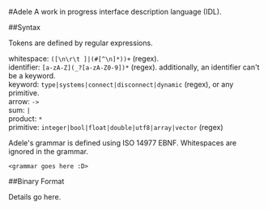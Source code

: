 #Adele
A work in progress interface description language (IDL).

##Syntax

Tokens are defined by regular expressions.

whitespace: `([\n\r\t ]|(#[^\n]*))+` (regex).  
identifier: `[a-zA-Z](_?[a-zA-Z0-9])*` (regex). additionally, an identifier can't be a keyword.  
keyword: `type|systems|connect|disconnect|dynamic` (regex), or any primitive.  
arrow: `->`  
sum: `|`  
product: `*`  
primitive: `integer|bool|float|double|utf8|array|vector` (regex)  

Adele's grammar is defined using ISO 14977 EBNF. Whitespaces are ignored in the grammar.
```
<grammar goes here :D>
```



##Binary Format

Details go here.
